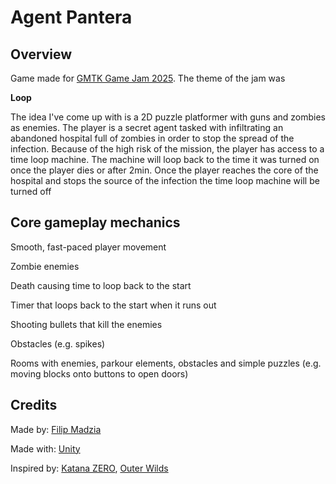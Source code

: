 # Agent Pantera

## Overview

Game made for [GMTK Game Jam 2025](https://itch.io/jam/gmtk-2025). The theme of the jam was

**Loop**

The idea I've come up with is a 2D puzzle platformer with guns and zombies as enemies. The player is a secret agent tasked with infiltrating an abandoned hospital full of zombies in order to stop the spread of the infection. Because of the high risk of the mission, the player has access to a time loop machine. The machine will loop back to the time it was turned on once the player dies or after 2min. Once the player reaches the core of the hospital and stops the source of the infection the time loop machine will be turned off

## Core gameplay mechanics

Smooth, fast-paced player movement

Zombie enemies

Death causing time to loop back to the start

Timer that loops back to the start when it runs out

Shooting bullets that kill the enemies

Obstacles (e.g. spikes)

Rooms with enemies, parkour elements, obstacles and simple puzzles (e.g. moving blocks onto buttons to open doors)

## Credits

Made by: [Filip Madzia](https://github.com/FilipMadzia)

Made with: [Unity](https://unity.com)

Inspired by: [Katana ZERO](https://store.steampowered.com/app/460950/Katana_ZERO/), [Outer Wilds](https://store.steampowered.com/app/753640/Outer_Wilds/)
